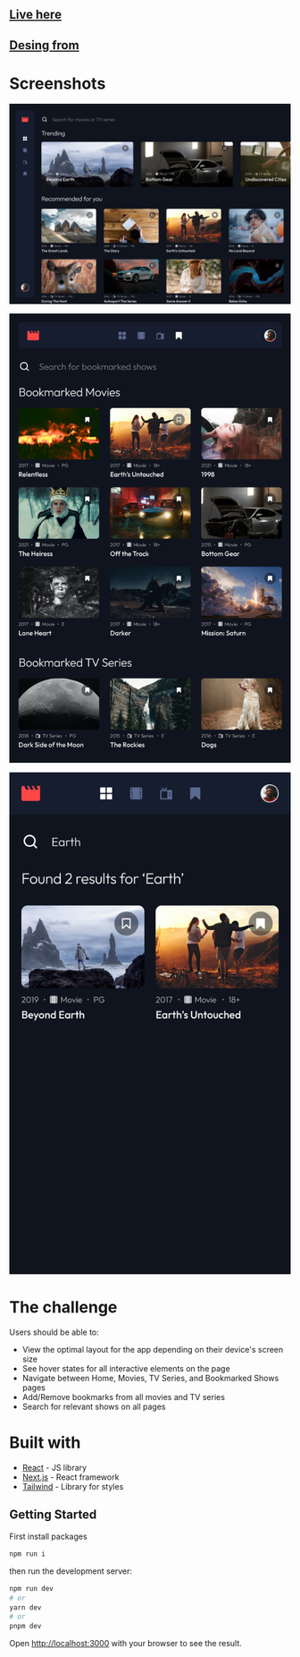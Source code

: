 ## [Live here](https://entertainment-web-nine.vercel.app/)

## [Desing from](https://www.frontendmentor.io/home)

# Screenshots


![Desktop preview](./public/desktop-preview.png)



![Tablet preview](./public/tablet-preview.png)



![mobile preview](./public/mobile-preview.png)
# The challenge

Users should be able to:

- View the optimal layout for the app depending on their device's screen size
- See hover states for all interactive elements on the page
- Navigate between Home, Movies, TV Series, and Bookmarked Shows pages
- Add/Remove bookmarks from all movies and TV series
- Search for relevant shows on all pages

# Built with

- [React](https://reactjs.org/) - JS library
- [Next.js](https://nextjs.org/) - React framework
- [Tailwind](https://tailwindcss.com/) - Library for styles

## Getting Started

First install packages

```bash
npm run i
```
then run the development server:
```bash
npm run dev
# or
yarn dev
# or
pnpm dev
```
Open [http://localhost:3000](http://localhost:3000) with your browser to see the result.
